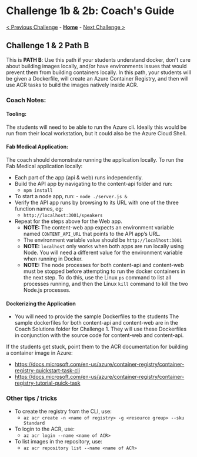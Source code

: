# Challenge 1b & 2b: Coach's Guide

[< Previous Challenge](01-containers.md) - **[Home](README.md)** - [Next Challenge >](03-k8sintro.md)

## Challenge 1 & 2 Path B

This is **PATH B**: Use this path if your students understand docker, don't care about building images locally, and/or have environments issues that would prevent them from building containers locally. In this path, your students will be given a Dockerfile, will create an Azure Container Registry, and then will use ACR tasks to build the images natively inside ACR.

### Coach Notes:
#### Tooling:
The students will need to be able to run the Azure cli.  Ideally this would be run from their local workstation, but it could also be the Azure Cloud Shell.

#### Fab Medical Application:
The coach should demonstrate running the application locally.  To run the Fab Medical application locally:
- Each part of the app (api & web) runs independently.
- Build the API app by navigating to the content-api folder and run:
   	- `npm install`
- To start a node app, run:
       - `node ./server.js &`
- Verify the API app runs by browsing to its URL with one of the three function names, eg: 
   	- `http://localhost:3001/speakers`
- Repeat for the steps above for the Web app.
	- **NOTE:** The content-web app expects an environment variable named `CONTENT_API_URL` that points to the API app’s URL.
	- The environment variable value should be `http://localhost:3001`
	- **NOTE:** `localhost` only works when both apps are run locally using Node. You will need a different value for the environment variable when running in Docker.
	- **NOTE:** The node processes for both content-api and content-web must be stopped before attempting to run the docker containers in the next step. To do this, use the Linux `ps` command to list all processes running, and then the Linux `kill` command to kill the two Node.js processes.


#### Dockerizing the Application
- You will need to provide the sample Dockerfiles to the students  The sample dockerfiles for both content-api and content-web are in the Coach Solutions folder for Challenge 1.  They will use these Dockerfiles in conjunction with the source code for content-web and content-api.

If the students get stuck, point them to the ACR documentation for building a container image in Azure:

- https://docs.microsoft.com/en-us/azure/container-registry/container-registry-quickstart-task-cli
- https://docs.microsoft.com/en-us/azure/container-registry/container-registry-tutorial-quick-task

### Other tips / tricks

- To create the registry from the CLI, use: 
    - `az acr create -n <name of registry> -g <resource group> --sku Standard`
- To login to the ACR, use: 
    - `az acr login --name <name of ACR>`
- To list images in the repository, use:
    - `az acr repository list --name <name of ACR>`


